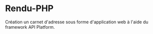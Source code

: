 # Rendu-PHP
Création un carnet d'adresse sous forme d'application web à l'aide du framework API Platform.
